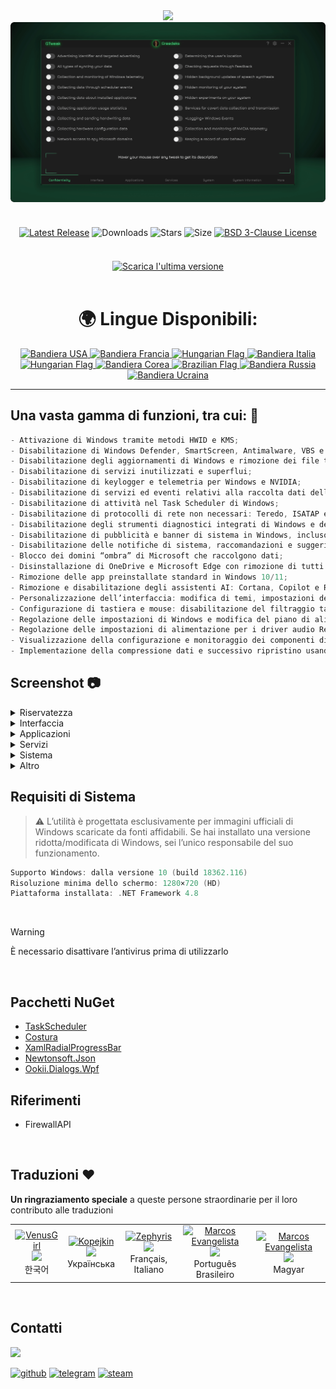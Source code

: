 <div align="center">
<img src="https://github.com/user-attachments/assets/370e1249-4c40-420b-85b1-2978e47f0060"/><br/>
<img src="https://github.com/Greedeks/GTweak/blob/main/.github/Preview.gif"/><br/><br/>
 
<div align="center" style="margin: 20px 0; text-align: center;">
 
[![Latest Release](https://img.shields.io/github/v/release/Greedeks/GTweak?style=for-the-badge&labelColor=3d3d3d&color=179962)](https://github.com/Greedeks/GTweak/releases/latest)
![Downloads](https://img.shields.io/github/downloads/Greedeks/GTweak/total.svg?style=for-the-badge&labelColor=3d3d3d&color=1982a5)
![Stars](https://img.shields.io/github/stars/greedeks/gtweak?style=for-the-badge&labelColor=3d3d3d&color=179962)
![Size](https://img.shields.io/github/repo-size/greedeks/gtweak?style=for-the-badge&labelColor=3d3d3d&color=1982a5)
[![BSD 3-Clause License](https://img.shields.io/badge/License-BSD%203--Clause-yellow.svg?style=for-the-badge&labelColor=3d3d3d&color=179962)](https://github.com/Greedeks/GTweak/blob/main/LICENSE)
</div>

<br/><a href="https://github.com/Greedeks/GTweak/releases/latest/download/gtweak.exe"><img src="https://github.com/user-attachments/assets/0c2f2947-6d63-46b3-9933-8e72a8b45ed3" width="260" height="68" alt="Scarica l'ultima versione"></a><br/><br/>

<!-- language --> 
<div align="center">
  <h1>🌍 Lingue Disponibili:</h1>

<a href="https://github.com/Greedeks/GTweak/blob/main/README.md">
    <img src="https://cdn-icons-png.flaticon.com/128/197/197484.png" alt="Bandiera USA" width="40">
</a>

<a href="https://github.com/Greedeks/GTweak/blob/main/README-fr.md">
    <img src="https://cdn-icons-png.flaticon.com/128/197/197560.png" alt="Bandiera Francia" width="40">
</a>

<a href="https://github.com/Greedeks/GTweak/blob/main/README-hu.md">
    <img src="https://cdn-icons-png.flaticon.com/128/197/197584.png" alt="Hungarian Flag" width="40">
</a>

<a href="https://github.com/Greedeks/GTweak/blob/main/README-it.md">
    <img src="https://cdn-icons-png.flaticon.com/128/9906/9906483.png" alt="Bandiera Italia" width="40">
</a>

<a href="https://github.com/Greedeks/GTweak/blob/main/README-hu.md">
    <img src="https://cdn-icons-png.flaticon.com/128/197/197584.png" alt="Hungarian Flag" width="40">
</a>

<a href="https://github.com/Greedeks/GTweak/blob/main/README-ko.md">
    <img src="https://cdn-icons-png.flaticon.com/128/197/197582.png" alt="Bandiera Corea" width="40">
</a>

<a href="https://github.com/Greedeks/GTweak/blob/main/README-pt-br.md">
    <img src="https://cdn-icons-png.flaticon.com/128/9906/9906449.png" alt="Brazilian Flag" width="40">
</a>

<a href="https://github.com/Greedeks/GTweak/blob/main/README-ru.md">
    <img src="https://cdn-icons-png.flaticon.com/128/197/197408.png" alt="Bandiera Russia" width="40">
</a>

<a href="https://github.com/Greedeks/GTweak/blob/main/README-uk.md">
    <img src="https://cdn-icons-png.flaticon.com/128/5315/5315703.png" alt="Bandiera Ucraina" width="40">
</a>
</div>

</div>

---
<h2> Una vasta gamma di funzioni, tra cui: 🔩</h2>

```java
- Attivazione di Windows tramite metodi HWID e KMS;
- Disabilitazione di Windows Defender, SmartScreen, Antimalware, VBS e UAC;
- Disabilitazione degli aggiornamenti di Windows e rimozione dei file temporanei di aggiornamento;
- Disabilitazione di servizi inutilizzati e superflui;
- Disabilitazione di keylogger e telemetria per Windows e NVIDIA;
- Disabilitazione di servizi ed eventi relativi alla raccolta dati dell’utente;
- Disabilitazione di attività nel Task Scheduler di Windows;
- Disabilitazione di protocolli di rete non necessari: Teredo, ISATAP e IPv6;
- Disabilitazione degli strumenti diagnostici integrati di Windows e della deframmentazione;
- Disabilitazione di pubblicità e banner di sistema in Windows, incluso SCOOBE;
- Disabilitazione delle notifiche di sistema, raccomandazioni e suggerimenti in Windows;
- Blocco dei domini “ombra” di Microsoft che raccolgono dati;
- Disinstallazione di OneDrive e Microsoft Edge con rimozione di tutti i dati e cartelle associati;
- Rimozione delle app preinstallate standard in Windows 10/11;
- Rimozione e disabilitazione degli assistenti AI: Cortana, Copilot e Recall;
- Personalizzazione dell’interfaccia: modifica di temi, impostazioni delle finestre e icone;
- Configurazione di tastiera e mouse: disabilitazione del filtraggio tasti, tasti permanenti e accelerazione;
- Regolazione delle impostazioni di Windows e modifica del piano di alimentazione;
- Regolazione delle impostazioni di alimentazione per i driver audio Realtek High Definition per correggere ritardi del suono;
- Visualizzazione della configurazione e monitoraggio dei componenti di sistema;
- Implementazione della compressione dati e successivo ripristino usando NFTS.
```

<h2> Screenshot 📷</h2>
<details>
  <summary> Riservatezza </summary>
  <img src="https://github.com/Greedeks/GTweak/blob/main/.github/screenshots/it/Confidentiality.png"/>
</details>
<details>
  <summary> Interfaccia </summary>
  <img src="https://github.com/Greedeks/GTweak/blob/main/.github/screenshots/it/Interface.png"/>
</details>
<details>
  <summary> Applicazioni </summary>
  <img src="https://github.com/Greedeks/GTweak/blob/main/.github/screenshots/it/Applications.png"/>
</details>
<details>
  <summary> Servizi </summary>
  <img src="https://github.com/Greedeks/GTweak/blob/main/.github/screenshots/it/Services.png"/>
</details>
<details>
  <summary> Sistema </summary>
  <img src="https://github.com/Greedeks/GTweak/blob/main/.github/screenshots/it/System.png"/>
</details>
<details>
  <summary> Altro </summary>
  <img src="https://github.com/Greedeks/GTweak/blob/main/.github/screenshots/it/More.png"/>
</details>

<h2> Requisiti di Sistema</h2>

> ⚠ L’utilità è progettata esclusivamente per immagini ufficiali di Windows scaricate da fonti affidabili. Se hai installato una versione ridotta/modificata di Windows, sei l’unico responsabile del suo funzionamento.

```c++
Supporto Windows: dalla versione 10 (build 18362.116)
Risoluzione minima dello schermo: 1280×720 (HD)
Piattaforma installata: .NET Framework 4.8
```
</br>

> [!WARNING]
> È necessario disattivare l’antivirus prima di utilizzarlo
</br>

## Pacchetti NuGet

- [TaskScheduler](https://www.nuget.org/packages/TaskScheduler)
- [Costura](https://github.com/Fody/Costura)
- [XamlRadialProgressBar](https://www.nuget.org/packages/XamlRadialProgressBar)
- [Newtonsoft.Json](https://www.nuget.org/packages/Newtonsoft.Json)
- [Ookii.Dialogs.Wpf](https://www.nuget.org/packages/Ookii.Dialogs.Wpf)

## Riferimenti

- FirewallAPI

</br>

## Traduzioni ❤️
<p>
  <b>Un ringraziamento speciale</b> a queste persone straordinarie per il loro contributo alle traduzioni
</p>

<table>
  <tr>
    <td align="center">
      <a href="https://github.com/VenusGirl">
        <img src="https://images.weserv.nl/?url=avatars.githubusercontent.com/u/53147200?v=4&h=70&w=70&fit=cover&mask=circle" alt="VenusGirl"/>
        <div><img src="https://readme-typing-svg.demolab.com?font=Kanit&size=15&duration=1000&pause=10&center=true&repeat=false&width=130&height=30&lines=VenusGirl"/></div>
      </a>
      <div><span>한국어</span></div>
    </td>
    <td align="center">
      <a href="https://github.com/Kopejkin">
        <img src="https://images.weserv.nl/?url=avatars.githubusercontent.com/u/172585094?v=4&h=70&w=70&fit=cover&mask=circle" alt="Kopejkin"/>
        <div><img src="https://readme-typing-svg.demolab.com?font=Kanit&size=15&duration=1000&pause=10&center=true&repeat=false&width=130&height=30&lines=Kopejkin"/></div>
      </a>
      <div><span>Українська</span></div>
    </td>
    <td align="center">
      <a href="https://github.com/Zephyris-Pro">
        <img src="https://images.weserv.nl/?url=avatars.githubusercontent.com/u/200662396?v=4&h=70&w=70&fit=cover&mask=circle" alt="Zephyris"/>
        <div><img src="https://readme-typing-svg.demolab.com?font=Kanit&size=15&duration=1000&pause=10&center=true&repeat=false&width=130&height=30&lines=Zephyris"/></div>
      </a>
      <div><span>Français, Italiano</span></div>
    </td>
    <td align="center">
      <a href="https://github.com/marcolinojunior">
        <img src="https://images.weserv.nl/?url=avatars.githubusercontent.com/u/63563268?v=4&h=70&w=70&fit=cover&mask=circle" alt="Marcos Evangelista"/>
        <div><img src="https://readme-typing-svg.demolab.com?font=Kanit&size=15&duration=1000&pause=10&center=true&repeat=false&width=130&height=30&lines=Marcos+Evangelista"/></div>
      </a>
      <div><span>Português Brasileiro</span></div>
    </td>
    <td align="center">
      <a href="https://github.com/JohnFowler58">
        <img src="https://images.weserv.nl/?url=avatars.githubusercontent.com/u/182429115?v=4&h=70&w=70&fit=cover&mask=circle" alt="Marcos Evangelista"/>
        <div><img src="https://readme-typing-svg.demolab.com?font=Kanit&size=15&duration=1000&pause=10&center=true&repeat=false&width=130&height=30&lines=John+Fowler"/></div>
      </a>
      <div><span>Magyar</span></div>
    </td>
  </tr>
</table>

</br>

## Contatti
<img src="https://avatars.githubusercontent.com/u/82948926?s=400&u=66ddd72b29af1ac8b262281b183da6d191c5a71d&v=4" width="100px;"/>

[![github](https://img.shields.io/badge/Github-gray?style=for-the-badge\&logo=github\&logoColor=white)](https://github.com/Greedeks)
[![telegram](https://img.shields.io/badge/Telegram-1DA1F2?style=for-the-badge\&logo=telegram\&logoColor=white)](https://t.me/Greedeks)
[![steam](https://img.shields.io/badge/STEAM-042430?style=for-the-badge\&logo=steam\&logoColor=white)](https://steamcommunity.com/id/greedeks/)
